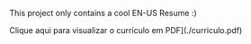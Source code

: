 This project only contains a cool EN-US Resume :)

Clique aqui para visualizar o currículo em PDF](./curriculo.pdf)

